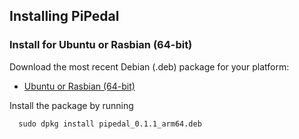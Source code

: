 ## Installing PiPedal

### Install for Ubuntu or Rasbian (64-bit)

Download the most recent Debian (.deb) package for your platform:

- [Ubuntu or Rasbian (64-bit)](https://github.com/rerdavies/pipedal/releases/download/v0.1.1.alpha.1/pipedal_0.1.1_arm64.deb)

Install the package by running 

```
  sudo dpkg install pipedal_0.1.1_arm64.deb
```
